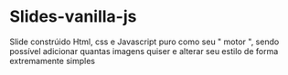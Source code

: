 # Slides-vanilla-js
 Slide constrúido  Html, css e Javascript puro como seu " motor ", sendo possível adicionar quantas imagens quiser e alterar seu estilo de forma extremamente simples

